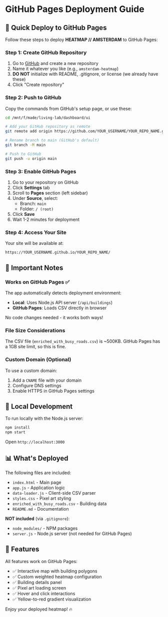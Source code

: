 # GitHub Pages Deployment Guide

## 🚀 Quick Deploy to GitHub Pages

Follow these steps to deploy **HEATMAP // AMSTERDAM** to GitHub Pages:

### Step 1: Create GitHub Repository

1. Go to [GitHub](https://github.com) and create a new repository
2. Name it whatever you like (e.g., `amsterdam-heatmap`)
3. **DO NOT** initialize with README, .gitignore, or license (we already have these)
4. Click "Create repository"

### Step 2: Push to GitHub

Copy the commands from GitHub's setup page, or use these:

```bash
cd /mnt/f/made/living-lab/dashboard/ui

# Add your GitHub repository as remote
git remote add origin https://github.com/YOUR_USERNAME/YOUR_REPO_NAME.git

# Rename branch to main (GitHub's default)
git branch -M main

# Push to GitHub
git push -u origin main
```

### Step 3: Enable GitHub Pages

1. Go to your repository on GitHub
2. Click **Settings** tab
3. Scroll to **Pages** section (left sidebar)
4. Under **Source**, select:
   - Branch: `main`
   - Folder: `/ (root)`
5. Click **Save**
6. Wait 1-2 minutes for deployment

### Step 4: Access Your Site

Your site will be available at:
```
https://YOUR_USERNAME.github.io/YOUR_REPO_NAME/
```

## 📝 Important Notes

### Works on GitHub Pages ✅

The app automatically detects deployment environment:
- **Local**: Uses Node.js API server (`/api/buildings`)
- **GitHub Pages**: Loads CSV directly in browser

No code changes needed - it works both ways!

### File Size Considerations

The CSV file (`enriched_with_busy_roads.csv`) is ~500KB. GitHub Pages has a 1GB site limit, so this is fine.

### Custom Domain (Optional)

To use a custom domain:
1. Add a `CNAME` file with your domain
2. Configure DNS settings
3. Enable HTTPS in GitHub Pages settings

## 🔧 Local Development

To run locally with the Node.js server:

```bash
npm install
npm start
```

Open `http://localhost:3000`

## 📊 What's Deployed

The following files are included:
- `index.html` - Main page
- `app.js` - Application logic
- `data-loader.js` - Client-side CSV parser
- `styles.css` - Pixel art styling
- `enriched_with_busy_roads.csv` - Building data
- `README.md` - Documentation

**NOT included** (via `.gitignore`):
- `node_modules/` - NPM packages
- `server.js` - Node.js server (not needed for GitHub Pages)

## 🎨 Features

All features work on GitHub Pages:
- ✅ Interactive map with building polygons
- ✅ Custom weighted heatmap configuration
- ✅ Building details panel
- ✅ Pixel art loading screen
- ✅ Hover and click interactions
- ✅ Yellow-to-red gradient visualization

Enjoy your deployed heatmap! 🔥

